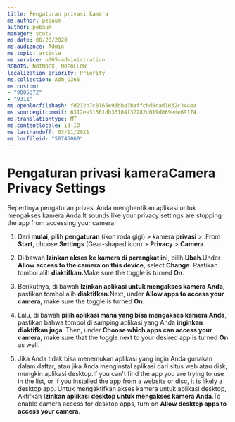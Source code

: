 ```yaml
---
title: Pengaturan privasi kamera
ms.author: pebaum
author: pebaum
manager: scotv
ms.date: 08/20/2020
ms.audience: Admin
ms.topic: article
ms.service: o365-administration
ROBOTS: NOINDEX, NOFOLLOW
localization_priority: Priority
ms.collection: Adm_O365
ms.custom:
- "9005372"
- "9311"
ms.openlocfilehash: fd212b7c8165e91bbe3baffcbd0cad1032c344ea
ms.sourcegitcommit: 6312ee31561db36104f32282d019d069ede69174
ms.translationtype: MT
ms.contentlocale: id-ID
ms.lasthandoff: 03/11/2021
ms.locfileid: "50745060"
---
```

# <a name="camera-privacy-settings"></a><span data-ttu-id="df53f-102">Pengaturan privasi kamera</span><span class="sxs-lookup"><span data-stu-id="df53f-102">Camera Privacy Settings</span></span>

<span data-ttu-id="df53f-103">Sepertinya pengaturan privasi Anda menghentikan aplikasi untuk mengakses kamera Anda.</span><span class="sxs-lookup"><span data-stu-id="df53f-103">It sounds like your privacy settings are stopping the app from accessing your camera.</span></span>

1.  <span data-ttu-id="df53f-104">Dari **mulai**, pilih **pengaturan** (ikon roda gigi) > kamera **privasi**  >  .</span><span class="sxs-lookup"><span data-stu-id="df53f-104">From **Start**, choose **Settings** (Gear-shaped icon) > **Privacy** > **Camera**.</span></span>

2.  <span data-ttu-id="df53f-105">Di bawah **Izinkan akses ke kamera di perangkat ini**, pilih **Ubah**.</span><span class="sxs-lookup"><span data-stu-id="df53f-105">Under **Allow access to the camera on this device**, select **Change**.</span></span> <span data-ttu-id="df53f-106">Pastikan tombol alih **diaktifkan.**</span><span class="sxs-lookup"><span data-stu-id="df53f-106">Make sure the toggle is turned **On**.</span></span>

3.  <span data-ttu-id="df53f-107">Berikutnya, di bawah **Izinkan aplikasi untuk mengakses kamera Anda**, pastikan tombol alih **diaktifkan.**</span><span class="sxs-lookup"><span data-stu-id="df53f-107">Next, under **Allow apps to access your camera**, make sure the toggle is turned **On**.</span></span>

4.  <span data-ttu-id="df53f-108">Lalu, di bawah **pilih aplikasi mana yang bisa mengakses kamera Anda**, pastikan bahwa tombol di samping aplikasi yang Anda **inginkan diaktifkan juga** .</span><span class="sxs-lookup"><span data-stu-id="df53f-108">Then, under **Choose which apps can access your camera**, make sure that the toggle next to your desired app is turned **On** as well.</span></span>

5.  <span data-ttu-id="df53f-109">Jika Anda tidak bisa menemukan aplikasi yang ingin Anda gunakan dalam daftar, atau jika Anda menginstal aplikasi dari situs web atau disk, mungkin aplikasi desktop.</span><span class="sxs-lookup"><span data-stu-id="df53f-109">If you can't find the app you are trying to use in the list, or if you installed the app from a website or disc, it is likely a desktop app.</span></span> <span data-ttu-id="df53f-110">Untuk mengaktifkan akses kamera untuk aplikasi desktop, Aktifkan **Izinkan aplikasi desktop untuk mengakses kamera Anda**.</span><span class="sxs-lookup"><span data-stu-id="df53f-110">To enable camera access for desktop apps, turn on **Allow desktop apps to access your camera**.</span></span>